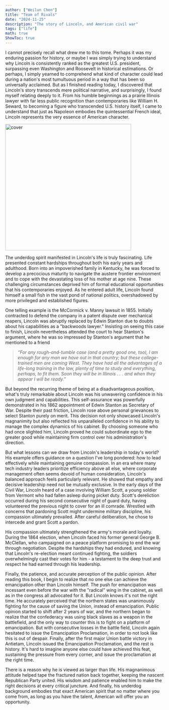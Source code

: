 ```yaml
---
author: ["Weilun Chen"]
title: "Team of Rivals"
date: "2024-11-25"
description: "The story of Lincoln, and American civil war"
tags: ["life"]
math: true
ShowToc: true
---
```


I cannot precisely recall what drew me to this tome. Perhaps it was my enduring passion for history, or maybe I was simply trying to understand why Lincoln is consistently ranked as the greatest U.S. president, surpassing even Washington and Roosevelt in historical estimations. Or perhaps, I simply yearned to comprehend what kind of character could lead during a nation's most tumultuous period in a way that has been so universally acclaimed. But as I finished reading today, I discovered that Lincoln's story transcends mere political narrative, and surprisingly, I found myself relating deeply to it. From his humble beginnings as a prairie Illinois lawyer with far less public recognition than contemporaries like William H. Seward, to becoming a figure who transcended U.S. history itself, I came to understand that just as Napoleon embodies the quintessential French ideal, Lincoln represents the very essence of American character.

<img src="/team_of_rivals/cover.jpg" alt="cover" width="400" />

The underdog spirit manifested in Lincoln's life is truly fascinating. Life presented constant hardships throughout both his early years and adulthood. Born into an impoverished family in Kentucky, he was forced to develop a precocious maturity to navigate the austere frontier environment and to cope with the devastating loss of his mother at age nine. These challenging circumstances deprived him of formal educational opportunities that his contemporaries enjoyed. As he entered adult life, Lincoln found himself a small fish in the vast pond of national politics, overshadowed by more privileged and established figures.

One telling example is the McCormick v. Manny lawsuit in 1855. Initially contracted to defend the company in a patent dispute over mechanical reapers, Lincoln was abruptly replaced by Edwin Stanton due to doubts about his capabilities as a "backwoods lawyer." Insisting on seeing this case to finish, Lincoln nevertheless attended the court to hear Stanton's argument, where he was so impressed by Stanton's argument that he mentioned to a friend

> *“For any rough-and-tumble case (and a pretty good one, too), I am enough for any man we have out in that country; but these college-trained men are coming West. They have had all the advantages of a life-long training in the law, plenty of time to study and everything, perhaps, to fit them. Soon they will be in Illinois . . . and when they appear I will be ready.”*

But beyond the recurring theme of being at a disadvantageous position, what's truly remarkable about Lincoln was his unwavering confidence in his own judgment and capabilities. This self-assurance was powerfully demonstrated in his 1862 appointment of Edwin Stanton as Secretary of War. Despite their past friction, Lincoln rose above personal grievances to select Stanton purely on merit. This decision not only showcased Lincoln's magnanimity but also reflected his unparalleled confidence in his ability to manage the complex dynamics of his cabinet. By choosing someone who had once slighted him, Lincoln proved he could subordinate ego to the greater good while maintaining firm control over his administration's direction. 

But what lessons can we draw from Lincoln's leadership in today's world? His example offers guidance on a question I've long pondered: how to lead effectively while maintaining genuine compassion. In an era where many tech industry leaders prioritize efficiency above all else, where corporate management often seems devoid of human consideration, Lincoln's balanced approach feels particularly relevant. He showed that empathy and decisive leadership need not be mutually exclusive. In the early days of the Civil War, Lincoln heard of a case involving William Scott, a young soldier from Vermont who had fallen asleep during picket duty. Scott's dereliction occurred during his second consecutive night of guard duty, having volunteered the previous night to cover for an ill comrade. Wrestled with concerns that pardoning Scott might undermine military discipline, his compassion ultimately prevailed. After careful deliberation, he chose to intercede and grant Scott a pardon. 

His compassion ultimately strengthened the army's morale and loyalty. During the 1864 election, when Lincoln faced his former general George B. McClellan, who campaigned on a peace platform promising to end the war through negotiation. Despite the hardships they had endured, and knowing that Lincoln's re-election meant continued fighting, the soldiers overwhelmingly cast their votes for him - a testament to the deep trust and respect he had earned through his leadership.

Finally, the patience, and accurate perception of the public opinion. After reading this book, I begin to realize that no one else can achieve the emancipation other than Lincoln himself. The push for emancipation was incessant even before the war with the "radical" wing in the cabinet, as well as in the congress all advocated for it. But Lincoln knows it's not the right time. He accurately perceived that the northern states was unanimously fighting for the cause of saving the Union, instead of emancipation. Public opinion started to shift after 2 years of war, and the northern began to realize that the confederacy was using black slaves as a weapon in the battlefield, and the only way to counter this is to fight on a platform of emancipation. But with consecutive losses in the battle field, Lincoln again hesitated to issue the Emancipation Proclamation, in order to not look like this is out of despair. Finally, after the first major Union battle victory in Antietam, Lincoln issued the Emancipation Proclamation, and the rest is history. It's hard to imagine anyone else could have achieved this feat, sustaining the pressure from every corner, and issue the proclamation at the right time.

There is a reason why he is viewed as larger than life. His magnanimous attitude helped tape the fractured nation back together, keeping the nascent Republican Party united. His wisdom and patience enabled him to make the right decisions at every critical juncture. And finally, his underdog background embodies that exact American spirit that no matter where you come from, as long as you have the talent, American will offer you an opportunity.
